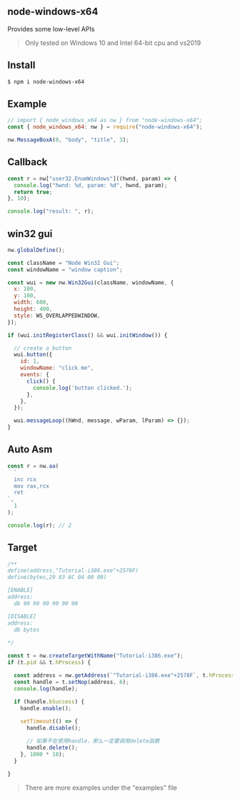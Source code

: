 ## node-windows-x64

 Provides some low-level APIs

 > Only tested on Windows 10 and Intel 64-bit cpu and vs2019

 ## Install
 ```sh
 $ npm i node-windows-x64
 ```

## Example
 ```js
// import { node_windows_x64 as nw } from "node-windows-x64";
 const { node_windows_x64: nw } = require("node-windows-x64");

nw.MessageBoxA(0, "body", "title", 3);
```

## Callback
```js
const r = nw["user32.EnumWindows"]((hwnd, param) => {
  console.log("hwnd: %d, param: %d", hwnd, param);
  return true;
}, 10);

console.log("result: ", r);
```

## win32 gui
```js
nw.globalDefine();

const className = "Node Win32 Gui";
const windowName = "window caption";

const wui = new nw.Win32Gui(className, windowName, {
  x: 100,
  y: 100,
  width: 600,
  height: 400,
  style: WS_OVERLAPPEDWINDOW,
});

if (wui.initRegisterClass() && wui.initWindow()) {

  // create a button
  wui.button({
    id: 1,
    windowName: "click me",
    events: {
      click() {
        console.log('button clicked.');
      },
    },
  });

  wui.messageLoop((hWnd, message, wParam, lParam) => {});
}
```

## Auto Asm
```js
const r = nw.aa(
  `
  inc rcx
  mov rax,rcx
  ret
`,
  1
);

console.log(r); // 2
```

## Target
```js
/**
define(address,"Tutorial-i386.exe"+2578F)
define(bytes,29 83 AC 04 00 00)

[ENABLE]
address:
  db 90 90 90 90 90 90

[DISABLE]
address:
  db bytes
 
*/

const t = nw.createTargetWithName("Tutorial-i386.exe");
if (t.pid && t.hProcess) {

  const address = nw.getAddress(`"Tutorial-i386.exe"+2578F`, t.hProcess);
  const handle = t.setNop(address, 6);
  console.log(handle);
  
  if (handle.bSuccess) {
    handle.enable();

    setTimeout(() => {
      handle.disable();

      // 如果不在使用handle，那么一定要调用delete函数
      handle.delete();
    }, 1000 * 10);
  }
  
}
```



> There are more examples under the "examples" file